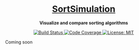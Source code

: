 <h1 align="center">
    <a href="https://www.sortsimulation.com" target="_blank">SortSimulation</a>
</h1>

<p align="center">
    <strong>Visualize and compare sorting algorithms</strong>
</p>

<p align="center">
    <a href="https://github.com/pfolta/sortsimulation/actions/workflows/build-and-deploy.yml">
        <img src="https://img.shields.io/github/workflow/status/pfolta/sortsimulation/Build%20and%20Deploy?logo=github" alt="Build Status" />
    </a>
    <a href="https://codecov.io/gh/pfolta/sortsimulation">
        <img src="https://img.shields.io/codecov/c/github/pfolta/sortsimulation?logo=codecov" alt="Code Coverage" />
    </a>
    <a href="LICENSE.md">
        <img src="https://img.shields.io/github/license/pfolta/sortsimulation" alt="License: MIT" />
    </a>
</p>

Coming soon
